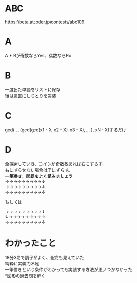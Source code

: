 # ABC
https://beta.atcoder.jp/contests/abc109

# A
A * Bが奇数ならYes、偶数ならNo

# B
一度出た単語をリストに保存  
後は愚直にしりとりを実装

# C
gcd( ... (gcd(gcd(x1 - X, x2 - X), x3 - X), ... ), xN - X)するだけ

# D
全探索していき、コインが奇数枚あれば右にずらす、  
右にずらせない場合は下にずらす。  
**一筆書き、問題をよく読みましょう**  
→→→→→→→→→↓  
→→→→→→→→→↓  
→→→→→→→→→↓  

もしくは

→→→→→→→→→↓  
↓→→→→→→→→→  
→→→→→→→→→↓  

# わかったこと
18分3完で調子がよく、全完も見えていた  
純粋に実装力不足  
一筆書きという条件がわかっても実装する方法が思いつかなかった  
*図形の過去問を解く